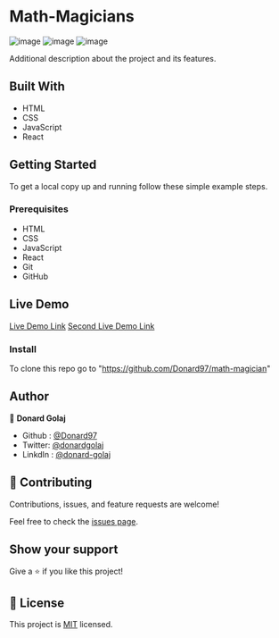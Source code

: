 # Math-Magicians
![image](https://user-images.githubusercontent.com/74506933/135249451-5b14b4c1-582b-4adf-a798-a08f72270757.png)
![image](https://user-images.githubusercontent.com/74506933/135249516-7016e0be-f82e-4d41-b54d-ed7dceaf6ed4.png)
![image](https://user-images.githubusercontent.com/74506933/135249560-cf696691-d8ea-4845-a0e1-cb9087ed4b51.png)



Additional description about the project and its features.

## Built With

- HTML
- CSS
- JavaScript
- React

## Getting Started

To get a local copy up and running follow these simple example steps.

### Prerequisites

- HTML
- CSS
- JavaScript
- React
- Git
- GitHub

## Live Demo

 [Live Demo Link](https://donard97.github.io/Math-magician/)
 [Second Live Demo Link](https://donard-math-magician.netlify.app/)


### Install

To clone this repo go to "https://github.com/Donard97/math-magician"


## Author

👤 **Donard Golaj**

- Github : [@Donard97](https://github.com/Donard97)
- Twitter: [@donardgolaj](https://twitter.com/donardgolaj)
- LinkdIn : [@donard-golaj](https://www.linkedin.com/in/donard-golaj/)

## 🤝 Contributing

Contributions, issues, and feature requests are welcome!

Feel free to check the [issues page](https://github.com/Donard97/math-magician/issues).

## Show your support

Give a ⭐️ if you like this project!

## 📝 License

This project is [MIT](./MIT.md) licensed.
